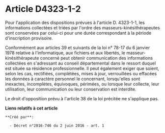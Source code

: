 # Article D4323-1-2

Pour l'application des dispositions prévues à l'article D. 4323-1-1, les informations collectées et triées par l'ordre des
masseurs-kinésithérapeutes sont conservées par celui-ci pour une durée correspondant à la période d'inscription provisoire. 

Conformément aux articles 39 et suivants de la loi n° 78-17 du 6 janvier 1978 relative à l'informatique, aux fichiers et aux
libertés, le masseur-kinésithérapeute concerné peut obtenir communication des informations collectées en s'adressant au
conseil départemental dans le ressort duquel est située sa résidence professionnelle. Il peut également exiger que soient,
selon les cas, rectifiées, complétées, mises à jour, verrouillées ou effacées les données à caractère personnel le
concernant, lorsqu'elles sont inexactes, incomplètes, équivoques, périmées, ou lorsque leur collecte, leur utilisation, leur
communication ou leur conservation est interdite. 

Le droit d'opposition prévu à l'article 38 de la loi précitée ne s'applique pas.

**Liens relatifs à cet article**

	**Créé par**:

	  - Décret n°2016-746 du 2 juin 2016 - art. 1
